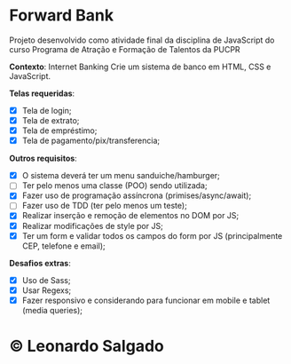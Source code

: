 # Forward Bank
Projeto desenvolvido como atividade final da disciplina de JavaScript do curso Programa de Atração e Formação de Talentos da PUCPR

**Contexto**: Internet Banking
Crie um sistema de banco em HTML, CSS e JavaScript.

**Telas requeridas**:
- [x] Tela de login;
- [x] Tela de extrato;
- [x] Tela de empréstimo;
- [x] Tela de pagamento/pix/transferencia;

**Outros requisitos**:
- [x] O sistema deverá ter um menu sanduiche/hamburger;
- [ ] Ter pelo menos uma classe (POO) sendo utilizada;
- [x] Fazer uso de programação assíncrona (primises/async/await);
- [ ] Fazer uso de TDD (ter pelo menos um teste);
- [x] Realizar inserção e remoção de elementos no DOM por JS;
- [x] Realizar modificações de style por JS;
- [x] Ter um form e validar todos os campos do form por JS (principalmente CEP, telefone e email);

**Desafios extras**:
- [x] Uso de Sass; 
- [x] Usar Regexs; 
- [x] Fazer responsivo e considerando para funcionar em mobile e tablet (media queries);

# &copy; Leonardo Salgado
